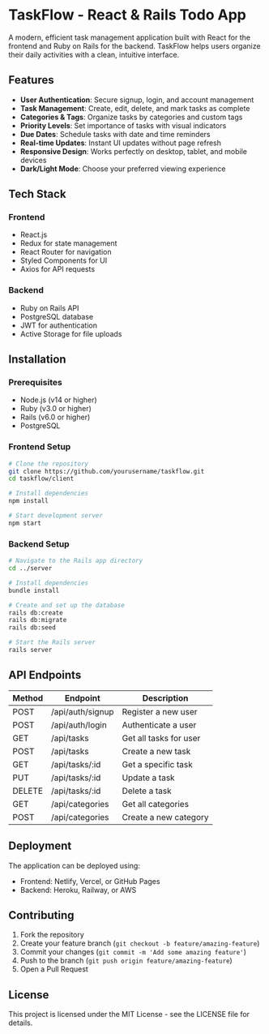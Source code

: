 # TaskFlow - React & Rails Todo App

A modern, efficient task management application built with React for the frontend and Ruby on Rails for the backend. TaskFlow helps users organize their daily activities with a clean, intuitive interface.

## Features

- **User Authentication**: Secure signup, login, and account management
- **Task Management**: Create, edit, delete, and mark tasks as complete
- **Categories & Tags**: Organize tasks by categories and custom tags
- **Priority Levels**: Set importance of tasks with visual indicators
- **Due Dates**: Schedule tasks with date and time reminders
- **Real-time Updates**: Instant UI updates without page refresh
- **Responsive Design**: Works perfectly on desktop, tablet, and mobile devices
- **Dark/Light Mode**: Choose your preferred viewing experience

## Tech Stack

### Frontend
- React.js
- Redux for state management
- React Router for navigation
- Styled Components for UI
- Axios for API requests

### Backend
- Ruby on Rails API
- PostgreSQL database
- JWT for authentication
- Active Storage for file uploads

## Installation

### Prerequisites
- Node.js (v14 or higher)
- Ruby (v3.0 or higher)
- Rails (v6.0 or higher)
- PostgreSQL

### Frontend Setup
```bash
# Clone the repository
git clone https://github.com/yourusername/taskflow.git
cd taskflow/client

# Install dependencies
npm install

# Start development server
npm start
```

### Backend Setup
```bash
# Navigate to the Rails app directory
cd ../server

# Install dependencies
bundle install

# Create and set up the database
rails db:create
rails db:migrate
rails db:seed

# Start the Rails server
rails server
```

## API Endpoints

| Method | Endpoint             | Description                 |
|--------|----------------------|-----------------------------|
| POST   | /api/auth/signup     | Register a new user         |
| POST   | /api/auth/login      | Authenticate a user         |
| GET    | /api/tasks           | Get all tasks for user      |
| POST   | /api/tasks           | Create a new task           |
| GET    | /api/tasks/:id       | Get a specific task         |
| PUT    | /api/tasks/:id       | Update a task               |
| DELETE | /api/tasks/:id       | Delete a task               |
| GET    | /api/categories      | Get all categories          |
| POST   | /api/categories      | Create a new category       |

## Deployment

The application can be deployed using:
- Frontend: Netlify, Vercel, or GitHub Pages
- Backend: Heroku, Railway, or AWS

## Contributing

1. Fork the repository
2. Create your feature branch (`git checkout -b feature/amazing-feature`)
3. Commit your changes (`git commit -m 'Add some amazing feature'`)
4. Push to the branch (`git push origin feature/amazing-feature`)
5. Open a Pull Request

## License

This project is licensed under the MIT License - see the LICENSE file for details.

